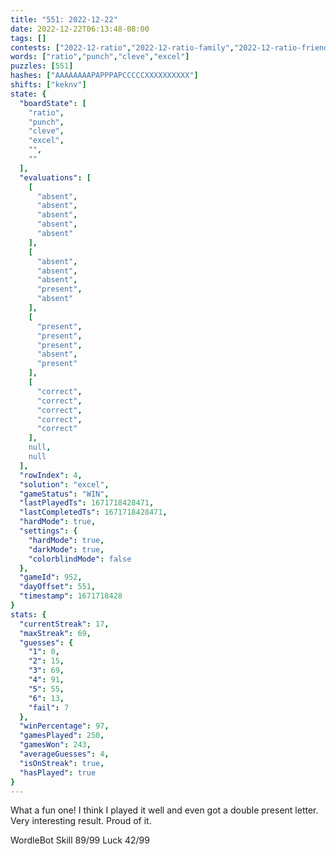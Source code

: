 ```yaml
---
title: "551: 2022-12-22"
date: 2022-12-22T06:13:48-08:00
tags: []
contests: ["2022-12-ratio","2022-12-ratio-family","2022-12-ratio-friends"]
words: ["ratio","punch","cleve","excel"]
puzzles: [551]
hashes: ["AAAAAAAAPAPPPAPCCCCCXXXXXXXXXX"]
shifts: ["keknv"]
state: {
  "boardState": [
    "ratio",
    "punch",
    "cleve",
    "excel",
    "",
    ""
  ],
  "evaluations": [
    [
      "absent",
      "absent",
      "absent",
      "absent",
      "absent"
    ],
    [
      "absent",
      "absent",
      "absent",
      "present",
      "absent"
    ],
    [
      "present",
      "present",
      "present",
      "absent",
      "present"
    ],
    [
      "correct",
      "correct",
      "correct",
      "correct",
      "correct"
    ],
    null,
    null
  ],
  "rowIndex": 4,
  "solution": "excel",
  "gameStatus": "WIN",
  "lastPlayedTs": 1671718428471,
  "lastCompletedTs": 1671718428471,
  "hardMode": true,
  "settings": {
    "hardMode": true,
    "darkMode": true,
    "colorblindMode": false
  },
  "gameId": 952,
  "dayOffset": 551,
  "timestamp": 1671718428
}
stats: {
  "currentStreak": 17,
  "maxStreak": 69,
  "guesses": {
    "1": 0,
    "2": 15,
    "3": 69,
    "4": 91,
    "5": 55,
    "6": 13,
    "fail": 7
  },
  "winPercentage": 97,
  "gamesPlayed": 250,
  "gamesWon": 243,
  "averageGuesses": 4,
  "isOnStreak": true,
  "hasPlayed": true
}
---
```

<!-- more -->
What a fun one! I think I played it well and even got a double present letter. Very interesting result. Proud of it. 

WordleBot
Skill 89/99
Luck 42/99
